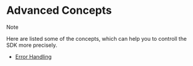 # Advanced Concepts
> [!NOTE]
> Here are listed some of the concepts, which can help you to controll the SDK more precisely.

- [Error Handling](./errors.md)